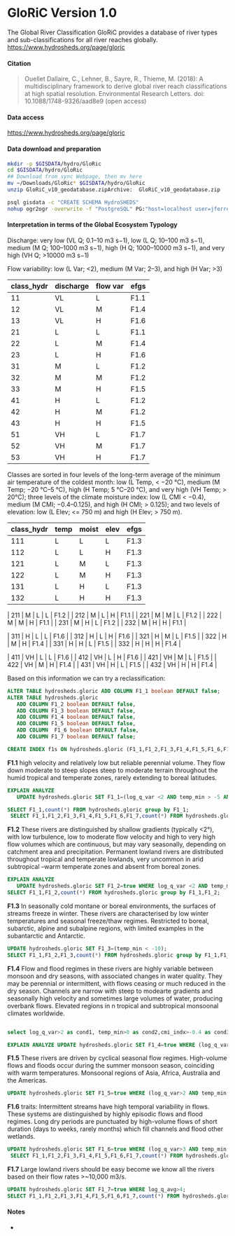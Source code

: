 # GloRiC Version 1.0

The Global River Classification GloRiC provides a database of river types and sub-classifications for all river reaches globally.
https://www.hydrosheds.org/page/gloric

#### Citation

> Ouellet Dallaire, C., Lehner, B., Sayre, R., Thieme, M. (2018): A multidisciplinary framework to derive global river reach classifications at high spatial resolution. Environmental Research Letters. doi: 10.1088/1748-9326/aad8e9 (open access)

#### Data access

https://www.hydrosheds.org/page/gloric

#### Data download and preparation

```sh
mkdir -p $GISDATA/hydro/GloRic
cd $GISDATA/hydro/GloRic
## Download from sync Webpage, then mv here
mv ~/Downloads/GloRic* $GISDATA/hydro/GloRic
unzip GloRiC_v10_geodatabase.zipArchive:  GloRiC_v10_geodatabase.zip

```

```sh
psql gisdata -c "CREATE SCHEMA HydroSHEDS"
nohup ogr2ogr -overwrite -f "PostgreSQL" PG:"host=localhost user=jferrer dbname=gisdata" -lco SCHEMA=hydrosheds GloRiC_v10.gdb -nln gloric &

```


#### Interpretation in terms of the Global Ecosystem Typology

Discharge: very low (VL Q; 0.1–10 m3 s−1), low (L Q; 10–100 m3 s−1), medium (M Q; 100–1000 m3 s−1), high (H Q; 1000–10000 m3 s−1), and very high (VH Q; >10000 m3 s−1)

Flow variability: low (L Var; <2), medium (M Var; 2–3), and high (H Var; >3)

|class_hydr | discharge | flow var |  efgs |
|---|---|---|---|
|11 | VL | L | F1.1 |
|12 | VL | M | F1.4 |
|13 | VL | H | F1.6 |
|21 |  L | L | F1.1 |
|22 |  L | M | F1.4 |
|23 |  L | H | F1.6 |
|31 |  M | L | F1.2 |
|32 |  M | M | F1.2 |
|33 |  M | H | F1.5 |
|41 |  H | L | F1.2 |
|42 |  H | M | F1.2 |
|43 |  H | H | F1.5 |
|51 | VH | L | F1.7 |
|52 | VH | M | F1.7 |
|53 | VH | H | F1.7 |


 Classes are sorted in four levels of the long-term average of the minimum air temperature of the coldest month: low (L Temp, < −20 °C), medium (M Temp; −20 °C–5 °C), high (H Temp; 5 °C–20 °C), and very high (VH Temp; > 20°C);
 three levels of the climate moisture index: low (L CMI < −0.4), medium (M CMI; −0.4–0.125), and high (H CMI; > 0.125);
 and two levels of elevation: low (L Elev; <= 750 m) and high (H Elev; > 750 m).

 |class_hydr | temp | moist | elev |  efgs |
 |---|---|---|---|---|
 | 111 | L | L | L | F1.3 |
 | 112 | L | L | H | F1.3 |
 | 121 | L | M | L | F1.3 |
 | 122 | L | M | H | F1.3 |
 | 131 | L | H | L | F1.3 |
 | 132 | L | H | H | F1.3 |

 | 211 | M | L | L | F1.2 |
 | 212 | M | L | H | F1.1 |
 | 221 | M | M | L | F1.2 |
 | 222 | M | M | H | F1.1 |
 | 231 | M | H | L | F1.2 |
 | 232 | M | H | H | F1.1 |

 | 311 | H | L | L | F1.6 |
 | 312 | H | L | H | F1.6 |
 | 321 | H | M | L | F1.5 |
 | 322 | H | M | H | F1.4 |
 | 331 | H | H | L | F1.5 |
 | 332 | H | H | H | F1.4 |

 | 411 | VH | L | L | F1.6 |
 | 412 | VH | L | H | F1.6 |
 | 421 | VH | M | L | F1.5 |
 | 422 | VH | M | H | F1.4 |
 | 431 | VH | H | L | F1.5 |
 | 432 | VH | H | H | F1.4 |


Based on this information we can try a reclassification:

```sql
ALTER TABLE hydrosheds.gloric ADD COLUMN F1_1 boolean DEFAULT false;
ALTER TABLE hydrosheds.gloric
   ADD COLUMN F1_2 boolean DEFAULT false,
   ADD COLUMN F1_3 boolean DEFAULT false,
   ADD COLUMN F1_4 boolean DEFAULT false,
   ADD COLUMN F1_5 boolean DEFAULT false,
   ADD COLUMN  F1_6 boolean DEFAULT false,
   ADD COLUMN F1_7 boolean DEFAULT false;

CREATE INDEX f1s ON hydrosheds.gloric (F1_1,F1_2,F1_3,F1_4,F1_5,F1_6,F1_7);
```

**F1.1** high velocity and relatively low but reliable perennial volume. They flow down moderate to steep slopes steep to moderate terrain throughout the humid tropical and temperate zones, rarely extending to boreal latitudes.

```sql
EXPLAIN ANALYZE
   UPDATE hydrosheds.gloric SET F1_1=(log_q_var <2 AND temp_min > -5 AND log_elev>2.8)

SELECT F1_1,count(*) FROM hydrosheds.gloric group by F1_1;
 SELECT F1_1,F1_2,F1_3,F1_4,F1_5,F1_6,F1_7,count(*) FROM hydrosheds.gloric WHERE F1_1 GROUP BY F1_1,F1_2,F1_3,F1_4,F1_5,F1_6,F1_7 ORDER BY F1_1 DESC, F1_2 DESC, F1_3 DESC, F1_4 DESC, F1_5 DESC, F1_6 DESC, F1_7 DESC;

```

**F1.2** These rivers are distinguished by shallow gradients (typically <2°), with low turbulence, low to moderate flow velocity and high to very high flow volumes which are continuous, but may vary seasonally, depending on catchment area and precipitation. Permanent lowland rivers are distributed throughout tropical and temperate lowlands, very uncommon in arid subtropical –warm temperate zones and absent from boreal zones.

```sql
EXPLAIN ANALYZE
   UPDATE hydrosheds.gloric SET F1_2=true WHERE log_q_var <2 AND temp_min > -10 AND log_elev<2.8;
SELECT F1_1,F1_2,count(*) FROM hydrosheds.gloric group by F1_1,F1_2;
```

**F1.3** In seasonally cold montane or boreal environments, the surfaces of streams freeze in winter. These rivers are characterised by low winter temperatures and seasonal freeze/thaw regimes. Restricted to boreal, subarctic, alpine and subalpine regions, with limited examples in the subantarctic and Antarctic.

```sql
UPDATE hydrosheds.gloric SET F1_3=(temp_min < -10);
SELECT F1_1,F1_2,F1_3,count(*) FROM hydrosheds.gloric group by F1_1,F1_2,F1_3;

```

**F1.4** Flow and flood regimes in these rivers are highly variable between monsoon and dry seasons, with associated changes in water quality. They may be perennial or intermittent, with flows ceasing or much reduced in the dry season. Channels are narrow with steep to modearte gradients and seasonally high velocity and sometimes large volumes of water, producing overbank flows. Elevated regions in n tropical and subtropical monsoonal climates worldwide.

```sql

select log_q_var>2 as cond1, temp_min>0 as cond2,cmi_indx>-0.4 as cond3, log_elev>2.8 as cond4,count(*) from hydrosheds.gloric where log_q_var>2 group by cond1,cond2,cond3,cond4;

EXPLAIN ANALYZE UPDATE hydrosheds.gloric SET F1_4=true WHERE (log_q_var>2 AND temp_min > 0 AND log_elev>2.8);

```

**F1.5** These rivers are driven by cyclical seasonal flow regimes. High-volume flows and floods occur during the summer monsoon season, coinciding with warm temperatures. Monsoonal regions of Asia, Africa, Australia and the Americas.

```sql
UPDATE hydrosheds.gloric SET F1_5=true WHERE (log_q_var>2 AND temp_min > 5  AND log_elev<2.8);

```


**F1.6** traits: Intermittent streams have high temporal variability in flows. These systems are distinguished by highly episodic flows and flood regimes. Long dry periods are punctuated by high-volume flows of short duration (days to weeks, rarely months) which fill channels and flood other wetlands.

```sql
UPDATE hydrosheds.gloric SET F1_6=true WHERE (log_q_var>3 AND temp_min > 0 AND cmi_indx < 0);
 SELECT F1_1,F1_2,F1_3,F1_4,F1_5,F1_6,F1_7,count(*) FROM hydrosheds.gloric WHERE F1_6 GROUP BY F1_1,F1_2,F1_3,F1_4,F1_5,F1_6,F1_7 ORDER BY F1_1 DESC, F1_2 DESC, F1_3 DESC, F1_4 DESC, F1_5 DESC, F1_6 DESC, F1_7 DESC;

```

**F1.7** Large lowland rivers should be easy become we know all the rivers based on their flow rates >~10,000 m3/s.

```sql
UPDATE hydrosheds.gloric SET F1_7=true WHERE log_q_avg>4;
SELECT F1_1,F1_2,F1_3,F1_4,F1_5,F1_6,F1_7,count(*) FROM hydrosheds.gloric WHERE F1_7 GROUP BY F1_1,F1_2,F1_3,F1_4,F1_5,F1_6,F1_7 ORDER BY F1_1 DESC, F1_2 DESC, F1_3 DESC, F1_4 DESC, F1_5 DESC, F1_6 DESC, F1_7 DESC;

```

#### Notes
*
